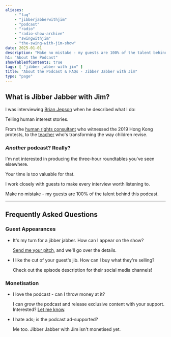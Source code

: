 ```yaml
---
aliases:
    - "faq"
    - "jibberjabberwithjim"
    - "podcast"
    - "radio"
    - "radio-show-archive"
    - "swingwithjim"
    - "the-swing-with-jim-show"
date: 2025-01-01
description: "Make no mistake - my guests are 100% of the talent behind this podcast."
h1: "About the Podcast"
showTableOfContents: true
tags: [ "jibber jabber with jim" ]
title: "About the Podcast & FAQs - Jibber Jabber with Jim"
type: "page"
---
```


## What is Jibber Jabber with Jim?

I was interviewing [Brian Jepson](https://open.spotify.com/episode/5cQuh13KzwYBmE02MWhlhj) when he described what I do:

Telling human interest stories.

From the [human rights consultant](https://open.spotify.com/episode/1guEUllXybiOynmojmafzg) who witnessed the 2019 Hong Kong protests, to the [teacher](https://open.spotify.com/episode/02FJGX2ntLtM5YyKFNiRWr) who's transforming the way children revise.

### *Another* podcast? Really?

I'm not interested in producing the three-hour roundtables you've seen elsewhere.

Your time is too valuable for that.

I work closely with guests to make every interview worth listening to.

Make no mistake - my guests are 100% of the talent behind this podcast.

---

## Frequently Asked Questions

### Guest Appearances

- It's my turn for a jibber jabber. How can I appear on the show?

    [Send me your pitch](mailto:james@jamesdavidson.xyz), and we'll go over the details.

- I like the cut of your guest's jib. How can I buy what they're selling?

    Check out the episode description for their social media channels!

### Monetisation

- I love the podcast - can I throw money at it?

    I can grow the podcast and release exclusive content with your support. Interested? [Let me know](mailto:james@jamesdavidson.xyz).

- I hate ads; is the podcast ad-supported?

    Me too. Jibber Jabber with Jim isn't monetised yet.
